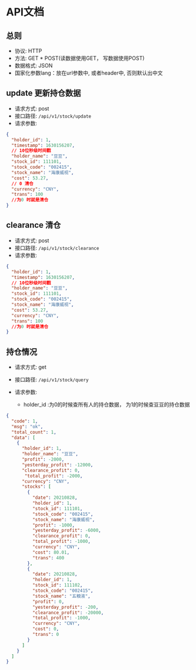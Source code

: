 API文档
=========================

总则
---------------------------

* 协议: HTTP
* 方法: GET * POST(读数据使用GET， 写数据使用POST)
* 数据格式: JSON
* 国家化参数lang：放在url参数中, 或者header中, 否则默认出中文

update 更新持仓数据
--------------------------

* 请求方式: post
* 接口路径: ```/api/v1/stock/update```
* 请求参数:

```json
{
  "holder_id": 1,
  "timestamp": 1630156207,
  // 10位秒级时间戳
  "holder_name": "豆豆",
  "stock_id": 111101,
  "stock_code": "002415",
  "stock_name": "海康威视",
  "cost": 53.27,
  // 0 清仓
  "currency": "CNY",
  "trans": 100
  //为0 时就是清仓
}
```


 clearance 清仓
--------------------------

* 请求方式: post
* 接口路径: ```/api/v1/stock/clearance```
* 请求参数:

```json
{
  "holder_id": 1,
  "timestamp": 1630156207,
  // 10位秒级时间戳
  "holder_name": "豆豆",
  "stock_id": 111101,
  "stock_code": "002415",
  "stock_name": "海康威视",
  "cost": 53.27,
  "currency": "CNY",
  "trans": 100
  //为0 时就是清仓
}
```

持仓情况
--------------------------

* 请求方式: get
* 接口路径: ```/api/v1/stock/query```
* 请求参数:

    - holder_id  :为0的时候查所有人的持仓数据， 为1的时候查豆豆的持仓数据

```json
{
  "code": 1,
  "msg": "ok",
  "total_count": 1,
  "data": [
    {
      "holder_id": 1,
      "holder_name": "豆豆",
      "profit": -2000,
      "yesterday_profit": -12000,
      "clearance_profit": 0,
       "total_profit": -2000,
      "currency": "CNY",
      "stocks": [
        {
          "date": 20210828,
          "holder_id": 1,
          "stock_id": 111101,
          "stock_code": "002415",
          "stock_name": "海康威视",
          "profit": -1000,
          "yesterday_profit": -6000,
          "clearance_profit": 0,
          "total_profit": -1000,
          "currency": "CNY",
          "cost": 80.01,
          "trans": 400
        },
        {
          "date": 20210828,
          "holder_id": 1,
          "stock_id": 111102,
          "stock_code": "002415",
          "stock_name": "五粮液",
          "profit": 0,
          "yesterday_profit": -200,
          "clearance_profit": -20000,
          "total_profit": -1000,
          "currency": "CNY",
          "cost": 0,
          "trans": 0
        }
      ]
    }
  ]
}
```
